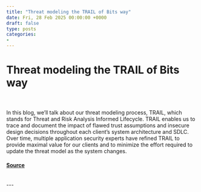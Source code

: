 ```yaml
---
title: "Threat modeling the TRAIL of Bits way"
date: Fri, 28 Feb 2025 00:00:00 +0000
draft: false
type: posts
categories: 
- 
---
```

# Threat modeling the TRAIL of Bits way

<br/>

<br/>
In this blog, we’ll talk about our threat modeling process, TRAIL, which stands for Threat and Risk Analysis Informed Lifecycle. TRAIL enables us to trace and document the impact of flawed trust assumptions and insecure design decisions throughout each client’s system architecture and SDLC. Over time, multiple application security experts have refined TRAIL to provide maximal value for our clients and to minimize the effort required to update the threat model as the system changes.

#### [Source](https://blog.trailofbits.com/2025/02/28/threat-modeling-the-trail-of-bits-way/)

<br/>
---
